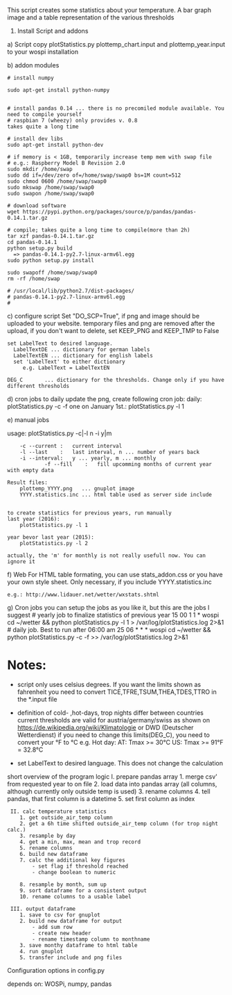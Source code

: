 
This script creates some statistics about your temperature.
A bar graph image and a table representation of the various thresholds


1. Install Script and addons

a) Script 
	copy plotStatistics.py plottemp_chart.input and plottemp_year.input to your wospi installation 


b) addon modules

	# install numpy

	sudo apt-get install python-numpy

	
	# install pandas 0.14 ... there is no precomiled module available. You need to compile yourself
	# raspbian 7 (wheezy) only provides v. 0.8
	takes quite a long time

	# install dev libs
	sudo apt-get install python-dev

	# if memory is < 1GB, temporarily increase temp mem with swap file
	# e.g.: Raspberry Model B Revision 2.0
	sudo mkdir /home/swap
	sudo dd if=/dev/zero of=/home/swap/swap0 bs=1M count=512
	sudo chmod 0600 /home/swap/swap0 
	sudo mkswap /home/swap/swap0 
	sudo swapon /home/swap/swap0 

	# download software
	wget https://pypi.python.org/packages/source/p/pandas/pandas-0.14.1.tar.gz

	# compile; takes quite a long time to compile(more than 2h)
	tar xzf pandas-0.14.1.tar.gz
	cd pandas-0.14.1
	python setup.py build
	  => pandas-0.14.1-py2.7-linux-armv6l.egg
	sudo python setup.py install

	sudo swapoff /home/swap/swap0 
	rm -rf /home/swap

	# /usr/local/lib/python2.7/dist-packages/
	# pandas-0.14.1-py2.7-linux-armv6l.egg
	#

c) configure script
	Set "DO_SCP=True", if png and image should be uploaded to your website.
	temporary files and png are removed after the upload, if you don't want to delete, set 
	KEEP_PNG and KEEP_TMP to False

	set LabelText to desired language.
	  LabelTextDE ... dictionary for german labels
	  LabelTextEN ... dictionary for english labels
	  set 'LabelText' to either dictionary
		 e.g. LabelText = LabelTextEN

	DEG_C       ... dictionary for the thresholds. Change only if you have different thresholds
  
  
d) cron jobs
	to daily update the png, create following cron job:
	daily: plotStatistics.py -c -f
	one on January 1st.: plotStatistics.py -l 1

	
e) manual jobs	

usage: plotStatistics.py -c|-l n  -i y|m

		-c --current :	 current interval
		-l --last    :	 last interval, n ... number of years back
		-i --interval:	 y ... yearly, m ... monthly
                -f --fill    :   fill upcomming months of current year with empty data
		
	Result files:
		plottemp_YYYY.png	... gnuplot image
		YYYY.statistics.inc	... html table used as server side include
		

	to create statistics for previous years, run manually
	last year (2016):
		plotStatistics.py -l 1
		
	year bevor last year (2015):
		plotStatistics.py -l 2

	actually, the 'm' for monthly is not really usefull now. You can ignore it

f) Web 
	For HTML table formating, you can use stats_addon.css or you have your own style sheet. Only necessary, if you include YYYY.statistics.inc
	
	e.g.: http://www.lidauer.net/wetter/wxstats.shtml
		
		
g) Cron jobs
	you can setup the jobs as you like it, but this are the jobs I suggest
	# yearly job to finalize statistics of previous year
	15 00   1 1 *   wospi  cd ~/wetter && python plotStatistics.py -l 1  > /var/log/plotStatistics.log 2>&1
	# daily job. Best to run after 06:00 am
	25 06   * * *   wospi  cd ~/wetter && python plotStatistics.py -c -f >> /var/log/plotStatistics.log 2>&1


# Notes:
 - script only uses celsius degrees. If you want the limits shown as fahrenheit
   you need to convert TICE,TFRE,TSUM,THEA,TDES,TTRO in the *.input file
 - definition of cold- ,hot-days, trop nights differ between countries
   current thresholds are valid for austria/germany/swiss as shown on
   https://de.wikipedia.org/wiki/Klimatologie or DWD (Deutscher Wetterdienst)
   if you need to change this limits(DEG_C), you need to convert your °F to °C
   e.g. Hot day:
           AT: Tmax >= 30°C
           US: Tmax >= 91°F = 32.8°C

 - set LabelText to desired language. This does not change the calculation


  
 short overview of the program logic
	 I. prepare pandas array
		1. merge csv' from requested year to on file
		2. load data into pandas array (all columns, although currently only outside temp is used)
		3. rename columns
		4. tell pandas, that first column is a datetime
		5. set first column as index

	 II. calc temperature statistics
		1. get outside_air_temp column
		2. get a 6h time shifted outside_air_temp column (for trop night calc.)
		3. resample by day
		4. get a min, max, mean and trop record
		5. rename columns
		6. build new dataframe
		7. calc the additional key figures
			- set flag if threshold reached
			- change boolean to numeric

		8. resample by month, sum up
		9. sort dataframe for a consistent output
		10. rename columns to a usable label

	 III. output dataframe
		1. save to csv for gnuplot
		2. build new dataframe for output
			- add sum row
			- create new header
			- rename timestamp column to monthname
		3. save monthy dataframe to html table
		4. run gnuplot
		5. transfer include and png files


 Configuration options in config.py

 depends on:  WOSPi, numpy, pandas

